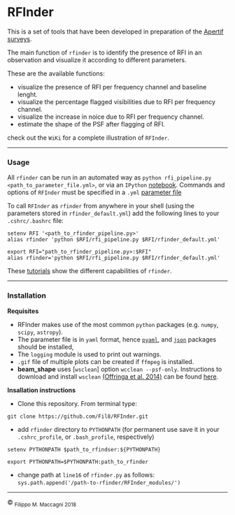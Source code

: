 # RFInder


This is a set of tools that have been developed in preparation of the [Apertif surveys](
https://www.astron.nl/astronomy-group/apertif/science-projects/apertif-science-projects).

The main function of `rfinder` is to identify the presence of RFI in an observation and visualize it according to different parameters.

These are the available functions:

- visualize the presence of RFI per frequency channel and baseline lenght.
- visualize the percentage flagged visibilities due to RFI per frequency channel. 
- visualize the increase in noice due to RFI per frequency channel.
- estimate the shape of the PSF after flagging of RFI.

check out the `WiKi` for a complete illustration of `RFInder`.

***
### Usage

All `rfinder` can be run in an automated way as `python rfi_pipeline.py <path_to_parameter_file.yml>`, or via an `IPython`
[notebook](https://github.com/Fil8/RFInder/blob/master/tutorials/T2_rfinder_automated.ipynb). Commands and options of `RFInder` must be specified in a `.yml` [parameter file](https://github.com/Fil8/RFInder/wiki/Parameter-file)

To call `RFInder` as `rfinder` from anywhere in your shell (using the parameters stored in `rfinder_default.yml`) add the following lines to your `.cshrc/.bashrc` file:

```
setenv RFI '<path_to_rfinder_pipeline.py>'
alias rfinder 'python $RFI/rfi_pipeline.py $RFI/rfinder_default.yml'

export RFI="path_to_rfinder_pipeline.py>:$RFI"
alias rfinder='python $RFI/rfi_pipeline.py $RFI/rfinder_default.yml'

```

These [tutorials](https://github.com/Fil8/RFInder/tree/master/tutorials) show the different capabilities of `rfinder`.

***

### Installation

**Requisites**
- RFInder makes use of the most common `python` packages (e.g. `numpy`, `scipy`, `astropy`). 
- The parameter file is in `yaml` format, hence [`pyaml`](https://anaconda.org/anaconda/pyyaml), and [`json`](https://anaconda.org/conda-forge/json-c) packages should be installed,
- The `logging` module is used to print out warnings.
- `.gif` file of multiple plots can be created if `ffmpeg` is installed.
- **beam_shape** uses [`wsclean`] option `wcclean --psf-only`. Instructions to download and install `wsclean` [(Offringa et al. 2014)](https://arxiv.org/abs/1407.1943) can be found [here](https://sourceforge.net/projects/wsclean/).

**Insallation instructions**
- Clone this repository. From terminal type:

```
git clone https://github.com/Fil8/RFInder.git
```

- add `rfinder` directory to `PYTHONPATH` (for permanent use save it in your `.cshrc_profile`, or `.bash_profile`, respectively)

```
setenv PYTHONPATH $path_to_rfindser:${PYTHONPATH}

export PYTHONPATH=$PYTHONPATH:path_to_rfinder
```

- change path at `line16` of `rfinder.py` as follows: `sys.path.append('/path-to-rfinder/RFInder_modules/')` 
 
 ***
 <p>&copy <sub> Filippo M. Maccagni 2018 </sub></p>
